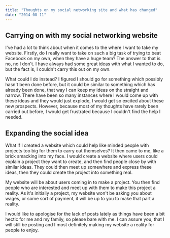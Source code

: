```yaml
---
title: "Thoughts on my social networking site and what has changed"
date: "2014-08-11"
---
```


## Carrying on with my social networking website

I've had a lot to think about when it comes to the where I want to take my website. Firstly, do I really want to take on such a big task of trying to beat Facebook on my own, when they have a huge team? The answer to that is no, no I don't. I have always had some great ideas with what I wanted to do, but the fact is, I couldn't carry this out on my own.

What could I do instead? I figured I should go for something which possibly hasn't been done before, but it could be similar to something which has already been done, that way I can keep my ideas on the straight and narrow. There have been so many instances where I would come up with these ideas and they would just explode, I would get so excited about these new prospects. However, because most of my thoughts have rarely been carried out before, I would get frustrated because I couldn't find the help I needed.

## Expanding the social idea

What if I created a website which could help like minded people with projects too big for them to carry out themselves? It then came to me, like a brick smacking into my face. I would create a website where users could explain a project they want to create, and then find people close by with similar ideas. They could then meet up somewhere and express these ideas, then they could create the project into something real.

My website will be about users coming in to make a project. You then find people who are interested and meet up with them to make this project a reality. As it's initially a project, my website won't be asking you about wages, or some sort of payment, it will be up to you to make that part a reality.

I would like to apologise for the lack of posts lately as things have been a bit hectic for me and my family, so please bare with me. I can assure you, that I will still be posting and I most definitely making my website a reality for people to enjoy.
